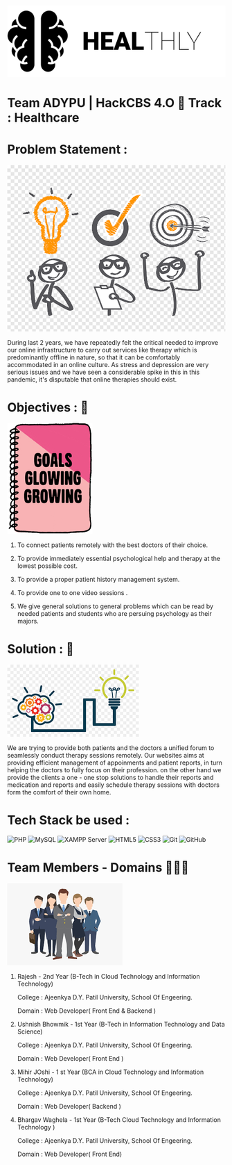 ![alt text](imgs/logo.png)
# **Team ADYPU | HackCBS 4.O 💼 Track : Healthcare**


# Problem Statement :
![alt text](imgs/problem-statement.png)
 
  During last 2 years, we have repeatedly felt the critical needed to improve our online infrastructure
  to carry out services like therapy which is predominantly offline in nature, so that it can be comfortably
  accommodated in an online culture. As stress and depression are very serious issues and we have seen a 
  considerable spike in this in this pandemic, it's disputable that online therapies should exist.




 # Objectives : 📔
 
 ![alt text](imgs/objective.png)
 1. To connect patients remotely  with the best doctors of their choice.

 2. To provide immediately essential psychological help and therapy  at the lowest possible cost.

 3. To provide a proper patient  history management system.

 4. To provide one to one video sessions .
 
 5. We give general solutions to general problems which can be read by needed patients and students who are persuing psychology as their majors.  

# Solution : 🔑
![alt text](imgs/solution.png)

  We are trying to provide both patients and the doctors a unified forum to seamlessly conduct therapy sessions remotely.
  Our websites aims at providing efficient management of appoinments and patient reports, in turn helping the doctors to
  fully focus on their profession. on the other hand we provide the clients a one - one stop solutions to handle their 
  reports and medication and reports and easily schedule therapy sessions with doctors form the comfort of their own home.


 # Tech Stack be used :
   ![PHP](https://img.shields.io/badge/PHP-777BB4?style=flat-square&logo=php&logoColor=white)
   ![MySQL](https://img.shields.io/badge/MySQL-4479A1?style=flat-square&logo=MySQL&logoColor=white)
   ![XAMPP Server](https://img.shields.io/badge/XAMPP-FB7A24?style=flat-square&logo=XAMPP&logoColor=white)
   ![HTML5](https://img.shields.io/badge/HTML5-E34F26?style=flat-square&logo=HTML5&logoColor=white)
   ![CSS3](https://img.shields.io/badge/CSS3-1572B6?style=flat-square&logo=CSS3&logoColor=white)
   ![Git](https://img.shields.io/badge/Git-F05032?style=flat-square&logo=Git&logoColor=white)
   ![GitHub](https://img.shields.io/badge/GitHub-181717?style=flat-square&logo=github)



# Team Members - Domains 👨‍👦‍👦


![alt text](imgs/team.png)
1. Rajesh - 2nd Year (B-Tech in Cloud Technology and Information Technology)

   College : Ajeenkya D.Y. Patil University, School Of Engeering.

   Domain : Web Developer( Front End & Backend )
2. Ushnish Bhowmik - 1st  Year (B-Tech in Information Technology and Data Science)

   College : Ajeenkya D.Y. Patil University, School Of Engeering.

   Domain : Web Developer( Front End )

3. Mihir JOshi - 1 st Year (BCA in Cloud Technology and Information Technology)

   College : Ajeenkya D.Y. Patil University, School Of Engeering.
  
   Domain : Web Developer( Backend )
   
 4. Bhargav Waghela - 1st Year (B-Tech Cloud Technology and Information Technology )
    
    College : Ajeenkya D.Y. Patil University, School Of Engeering.
  
    Domain : Web Developer( Front End)
  
